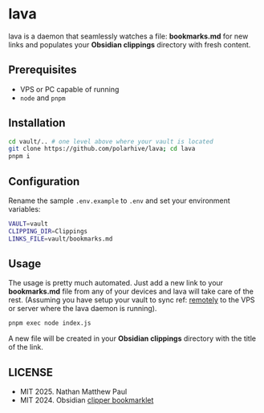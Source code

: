 # lava

lava is a daemon that seamlessly watches a file: **bookmarks.md** for new
links and populates your **Obsidian clippings** directory with fresh content.

## Prerequisites

- VPS or PC capable of running
- `node` and `pnpm`

## Installation

```sh
cd vault/.. # one level above where your vault is located
git clone https://github.com/polarhive/lava; cd lava
pnpm i
```

## Configuration

Rename the sample `.env.example` to `.env` and set your environment variables:

```sh
VAULT=vault
CLIPPING_DIR=Clippings
LINKS_FILE=vault/bookmarks.md
```

## Usage

The usage is pretty much automated. Just add a new link to your **bookmarks.md** file
from any of your devices and lava will take care of the rest. (Assuming you have setup
your vault to sync ref: [remotely](https://polarhive.net/blog/obsidian) to the VPS or
server where the lava daemon is running).

```sh
pnpm exec node index.js
```

A new file will be created in your **Obsidian clippings** directory with the title of the link.

## LICENSE

- MIT 2025. Nathan Matthew Paul
- MIT 2024. Obsidian [clipper bookmarklet](https://gist.github.com/kepano/90c05f162c37cf730abb8ff027987ca3)

